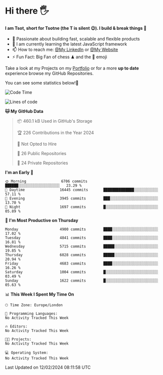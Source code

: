 # Hi there :raised_hand_with_fingers_splayed:
#### I am Tsot, short for Tsotne (the T is silent :wink:). I build & break things :space_invader:
- :telescope: Passionate about building fast, scalable and flexible products
- :seedling: I am currently learning the latest JavaScript framework 
- :mailbox: How to reach me: [@My LinkedIn](https://www.linkedin.com/in/tsotne-gvadzabia/) or [@My Website](https://tsotne.co.uk/contact)
- :zap: Fun Fact: Big Fan of chess ♟ and the 👾 emoji

Take a look at my Projects on my [Portfolio](https://tsotne.co.uk/) or for a more **up to date** experience browse my GitHub Repositories.

You can see some statistics below!:space_invader:
<!--START_SECTION:waka-->
![Code Time](http://img.shields.io/badge/Code%20Time-761%20hrs%202%20mins-blue)

![Lines of code](https://img.shields.io/badge/From%20Hello%20World%20I%27ve%20Written-10.4%20million%20lines%20of%20code-blue)

**🐱 My GitHub Data** 

> 📦 460.1 kB Used in GitHub's Storage 
 > 
> 🏆 226 Contributions in the Year 2024
 > 
> 🚫 Not Opted to Hire
 > 
> 📜 26 Public Repositories 
 > 
> 🔑 24 Private Repositories 
 > 
**I'm an Early 🐤** 

```text
🌞 Morning                6706 commits        ██████░░░░░░░░░░░░░░░░░░░   23.29 % 
🌆 Daytime                16445 commits       ██████████████░░░░░░░░░░░   57.11 % 
🌃 Evening                3945 commits        ███░░░░░░░░░░░░░░░░░░░░░░   13.70 % 
🌙 Night                  1697 commits        █░░░░░░░░░░░░░░░░░░░░░░░░   05.89 % 
```
📅 **I'm Most Productive on Thursday** 

```text
Monday                   4900 commits        ████░░░░░░░░░░░░░░░░░░░░░   17.02 % 
Tuesday                  4841 commits        ████░░░░░░░░░░░░░░░░░░░░░   16.81 % 
Wednesday                5715 commits        █████░░░░░░░░░░░░░░░░░░░░   19.85 % 
Thursday                 6028 commits        █████░░░░░░░░░░░░░░░░░░░░   20.94 % 
Friday                   4683 commits        ████░░░░░░░░░░░░░░░░░░░░░   16.26 % 
Saturday                 1004 commits        █░░░░░░░░░░░░░░░░░░░░░░░░   03.49 % 
Sunday                   1622 commits        █░░░░░░░░░░░░░░░░░░░░░░░░   05.63 % 
```


📊 **This Week I Spent My Time On** 

```text
🕑︎ Time Zone: Europe/London

💬 Programming Languages: 
No Activity Tracked This Week

🔥 Editors: 
No Activity Tracked This Week

🐱‍💻 Projects: 
No Activity Tracked This Week

💻 Operating System: 
No Activity Tracked This Week
```


 Last Updated on 12/02/2024 08:11:58 UTC
<!--END_SECTION:waka-->
